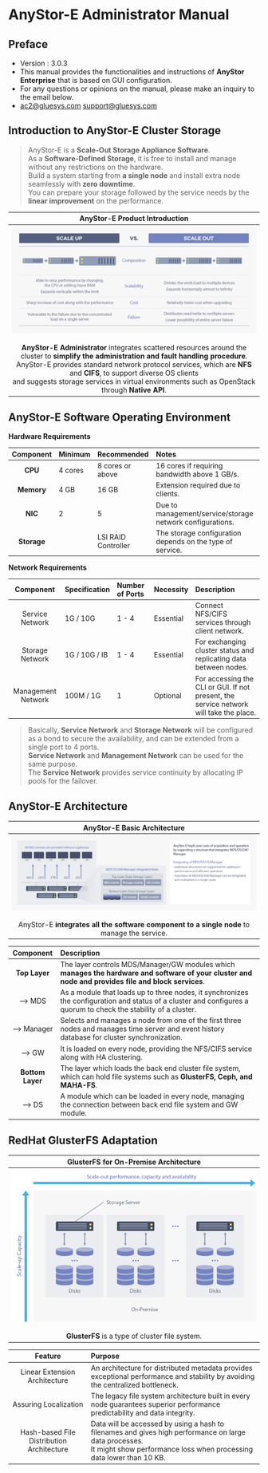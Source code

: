 # AnyStor-E Administrator Manual

## Preface

* Version : 3.0.3
* This manual provides the functionalities and instructions of **AnyStor Enterprise** that is based on GUI configuration.
* For any questions or opinions on the manual, please make an inquiry to the email below.
 * ac2@gluesys.com support@gluesys.com

## Introduction to AnyStor-E Cluster Storage

> AnyStor-E is a **Scale-Out Storage Appliance Software**.  
> As a **Software-Defined Storage**, it is free to install and manage without any restrictions on the hardware.  
> Build a system starting from **a single node** and install extra node seamlessly with **zero downtime**.  
> You can prepare your storage followed by the service needs by the **linear improvement** on the performance.

| AnyStor-E Product Introduction |
| :------------------:|  
|![ase-product](./images/ase-product-intro.png) <br><br> **AnyStor-E Administrator** integrates scattered resources around the cluster to **simplify the administration and fault handling procedure**.<br> AnyStor-E provides standard network protocol services, which are **NFS** and **CIFS**, to support diverse OS clients<br>and suggests storage services in virtual environments such as OpenStack through **Native API**.  |


## AnyStor-E Software Operating Environment

**Hardware Requirements**

| Component          | Minimum     | Recommended             | Notes                  |
| :------------:    | :--------     | :--------             | :---------------      |
| **CPU**           | 4 cores        | 8 cores or above           | 16 cores if requiring bandwidth above 1 GB/s. |
| **Memory**        | 4 GB          | 16 GB                  | Extension required due to clients. |
| **NIC**           | 2             | 5                     | Due to management/service/storage network configurations. |
| **Storage**       |               | LSI RAID Controller   | The storage configuration depends on the type of service. |

**Network Requirements**

| Component          | Specification           | Number of Ports       | Necessity       | Description                  |
| :------------:    | :--------      | :--------    | :--------       | :---------------      |
| Service Network   | 1G / 10G       | 1 - 4        | Essential            | Connect NFS/CIFS services through client network. |
| Storage Network | 1G / 10G  / IB | 1 - 4        | Essential            | For exchanging cluster status and replicating data between nodes. |
| Management Network     | 100M / 1G      | 1            | Optional            | For accessing the CLI or GUI. If not present, the service network will take the place. |

> Basically, **Service Network** and **Storage Network** will be configured as a bond to secure the availability, and can be extended from a single port to 4 ports.  
> **Service Network** and **Management Network** can be used for the same purpose.  
> The **Service Network** provides service continuity by allocating IP pools for the failover.  

## AnyStor-E Architecture

| AnyStor-E Basic Architecture |
| :------------------:|  
| ![ase-architecture](./images/ase-architecture.png) <br><br> AnyStor-E **integrates all the software component to a single node** to manage the service. |

| Component        | Description           |
| :-----:         | :--------           |
| **Top Layer**   | The layer controls MDS/Manager/GW modules which **manages the hardware and software of your cluster and node and provides file and block services**. |
| --> MDS         | As a module that loads up to three nodes, it synchronizes the configuration and status of a cluster and configures a quorum to check the stability of a cluster.  |
| --> Manager     | Selects and manages a node from one of the first three nodes and manages time server and event history database for cluster synchronization.  |
| --> GW          | It is loaded on every node, providing the NFS/CIFS service along with HA clustering.  |
| **Bottom Layer**| The layer which loads the back end cluster file system, which can hold file systems such as **GlusterFS, Ceph, and MAHA-FS**. |
| --> DS          | A module which can be loaded in every node, managing the connection between back end file system and GW module.   |


## RedHat GlusterFS Adaptation

| GlusterFS for On-Premise Architecture |
| :------------------:|  
| ![gluster-architecture](./images/gluster-arch.png)  <br><br> **GlusterFS** is a type of cluster file system. |

| Feature |  Purpose           |
| :-----:             | :--------       |
| Linear Extension Architecture    | An architecture for distributed metadata provides exceptional performance and stability by avoiding the centralized bottleneck.  |
| Assuring Localization 	      | The legacy file system architecture built in every node guarantees superior performance predictability and data integrity.  |
| Hash-based File Distribution Architecture | Data will be accessed by using a hash to filenames and gives high performance on large data processes. <br> It might show performance loss when processing data lower than 10 KB.  |

